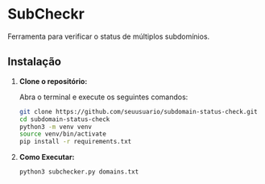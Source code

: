 # SubCheckr

Ferramenta para verificar o status de múltiplos subdomínios.

## Instalação

1. **Clone o repositório:**

   Abra o terminal e execute os seguintes comandos:

   ```bash
   git clone https://github.com/seuusuario/subdomain-status-check.git
   cd subdomain-status-check
   python3 -m venv venv
   source venv/bin/activate
   pip install -r requirements.txt
   ```
2. **Como Executar:**
   
   ```bash
   python3 subchecker.py domains.txt
   ```
